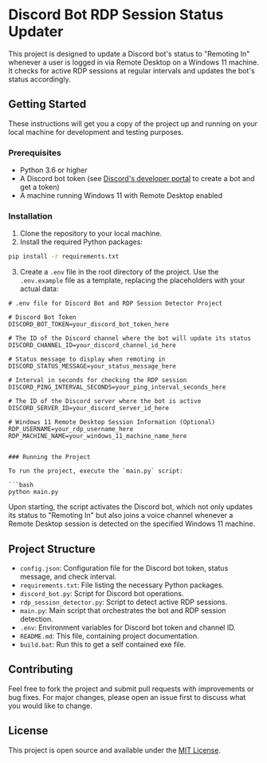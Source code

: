 # Discord Bot RDP Session Status Updater

This project is designed to update a Discord bot's status to "Remoting In" whenever a user is logged in via Remote Desktop on a Windows 11 machine. It checks for active RDP sessions at regular intervals and updates the bot's status accordingly.

## Getting Started

These instructions will get you a copy of the project up and running on your local machine for development and testing purposes.

### Prerequisites

- Python 3.6 or higher
- A Discord bot token (see [Discord's developer portal](https://discord.com/developers/applications) to create a bot and get a token)
- A machine running Windows 11 with Remote Desktop enabled

### Installation

1. Clone the repository to your local machine.
2. Install the required Python packages:

```bash
pip install -r requirements.txt
```

3. Create a `.env` file in the root directory of the project. Use the `.env.example` file as a template, replacing the placeholders with your actual data:

```plaintext
# .env file for Discord Bot and RDP Session Detector Project

# Discord Bot Token
DISCORD_BOT_TOKEN=your_discord_bot_token_here

# The ID of the Discord channel where the bot will update its status
DISCORD_CHANNEL_ID=your_discord_channel_id_here

# Status message to display when remoting in
DISCORD_STATUS_MESSAGE=your_status_message_here

# Interval in seconds for checking the RDP session
DISCORD_PING_INTERVAL_SECONDS=your_ping_interval_seconds_here

# The ID of the Discord server where the bot is active
DISCORD_SERVER_ID=your_discord_server_id_here

# Windows 11 Remote Desktop Session Information (Optional)
RDP_USERNAME=your_rdp_username_here
RDP_MACHINE_NAME=your_windows_11_machine_name_here


### Running the Project

To run the project, execute the `main.py` script:

```bash
python main.py
```

Upon starting, the script activates the Discord bot, which not only updates its status to "Remoting In" but also joins a voice channel whenever a Remote Desktop session is detected on the specified Windows 11 machine.

## Project Structure

- `config.json`: Configuration file for the Discord bot token, status message, and check interval.
- `requirements.txt`: File listing the necessary Python packages.
- `discord_bot.py`: Script for Discord bot operations.
- `rdp_session_detector.py`: Script to detect active RDP sessions.
- `main.py`: Main script that orchestrates the bot and RDP session detection.
- `.env`: Environment variables for Discord bot token and channel ID.
- `README.md`: This file, containing project documentation.
- `build.bat`: Run this to get a self contained exe file.

## Contributing

Feel free to fork the project and submit pull requests with improvements or bug fixes. For major changes, please open an issue first to discuss what you would like to change.

## License

This project is open source and available under the [MIT License](LICENSE.md).
